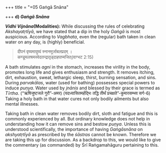 +++
title = "+05 Gaṅgā Snāna"

+++
**d\) *Gaṅgā Snāna***

***Vidhi Vijnāna*\(Modalities\):** While discussing the rules of celebrating *Akshayatṛtīyā*, we have stated that a dip in the holy *Gaṅgā* is most auspicious. According to *Vagbhata*, even the \(regular\) bath taken in clean water on any day, is \(highly\) beneficial.

> दीपनं वृष्यमायुष्यं स्नानमूर्जाबलप्रदम् ।  
> कण्डूमलश्रमस्वेदतन्द्रातृड्दाहपाप्मजित्\(वाग्भट 2:15\) 

A bath stimulates *agni* in the stomach, increases the virility in the body, promotes long life and gives enthusiasm and strength. It removes itching, dirt, exhaustion, sweat, lethargic sleep, thirst, burning sensation, and sins. During *parvakālas*, water \(used for bathing\) possesses special powers to induce *puṇya*. Water used by *jnānis* and blessed by their grace is termed as *Tīrtha*. \(“ऋषिजुष्टजले गुरौ”-अमर\) \(यदध्यासितमर्हद्भिः तद्धि तीर्थं प्रचक्षते”-कुमारसम्भव सर्ग-6\) Taking a holy bath in that water cures not only bodily ailments but also mental illnesses.

		
Taking bath in clean water removes bodily dirt, sloth and fatigue and this is commonly experienced by all. But ordinary knowledge does not help in understanding how it can remove sins and bestow *puṇya*. Unless this is understood scientifically, the importance of having *Gaṅgāsnāna* on *akshyatṛtīyā* as prescribed by the *śāstras* cannot be known. Therefore we are taking this up for discussion. As a backdrop to this, we would like to give the commentary \(as commanded\) by Śrī Raṅgamahāguru pertaining to this.
